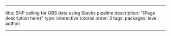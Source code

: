 ---

title: SNP calling for GBS data using Stacks pipeline
description: "(Page description here)"
type: interactive tutorial
order: 3
tags: 
packages: 
level: 
author: 

---